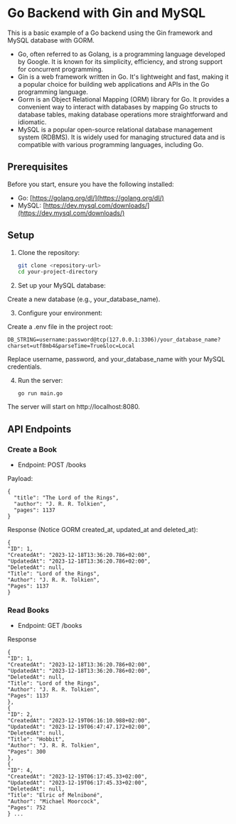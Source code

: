 # Go Backend with Gin and MySQL

This is a basic example of a Go backend using the Gin framework and MySQL database with GORM.

- Go, often referred to as Golang, is a programming language developed by Google. It is known for its simplicity, efficiency, and strong support for concurrent programming.
- Gin is a web framework written in Go. It's lightweight and fast, making it a popular choice for building web applications and APIs in the Go programming language.
- Gorm is an Object Relational Mapping (ORM) library for Go. It provides a convenient way to interact with databases by mapping Go structs to database tables, making database operations more straightforward and idiomatic.
- MySQL is a popular open-source relational database management system (RDBMS). It is widely used for managing structured data and is compatible with various programming languages, including Go.

## Prerequisites

Before you start, ensure you have the following installed:

- Go: [https://golang.org/dl/](https://golang.org/dl/)
- MySQL: [https://dev.mysql.com/downloads/](https://dev.mysql.com/downloads/)

## Setup

1. Clone the repository:

   ```bash
   git clone <repository-url>
   cd your-project-directory
   ```

2. Set up your MySQL database:

Create a new database (e.g., your_database_name).

3. Configure your environment:

Create a .env file in the project root:

    DB_STRING=username:password@tcp(127.0.0.1:3306)/your_database_name?  charset=utf8mb4&parseTime=True&loc=Local

Replace username, password, and your_database_name with your MySQL credentials.

4. Run the server:
   ```
   go run main.go
   ```

The server will start on http://localhost:8080.

## API Endpoints

### Create a Book

- Endpoint: POST /books

Payload:

```
{
  "title": "The Lord of the Rings",
  "author": "J. R. R. Tolkien",
  "pages": 1137
}
```

Response (Notice GORM created_at, updated_at and deleted_at):

```
{
"ID": 1,
"CreatedAt": "2023-12-18T13:36:20.786+02:00",
"UpdatedAt": "2023-12-18T13:36:20.786+02:00",
"DeletedAt": null,
"Title": "Lord of the Rings",
"Author": "J. R. R. Tolkien",
"Pages": 1137
}
```

### Read Books

- Endpoint: GET /books

Response

```
{
"ID": 1,
"CreatedAt": "2023-12-18T13:36:20.786+02:00",
"UpdatedAt": "2023-12-18T13:36:20.786+02:00",
"DeletedAt": null,
"Title": "Lord of the Rings",
"Author": "J. R. R. Tolkien",
"Pages": 1137
},
{
"ID": 2,
"CreatedAt": "2023-12-19T06:16:10.988+02:00",
"UpdatedAt": "2023-12-19T06:47:47.172+02:00",
"DeletedAt": null,
"Title": "Hobbit",
"Author": "J. R. R. Tolkien",
"Pages": 300
},
{
"ID": 4,
"CreatedAt": "2023-12-19T06:17:45.33+02:00",
"UpdatedAt": "2023-12-19T06:17:45.33+02:00",
"DeletedAt": null,
"Title": "Elric of Melniboné",
"Author": "Michael Moorcock",
"Pages": 752
} ...
```
